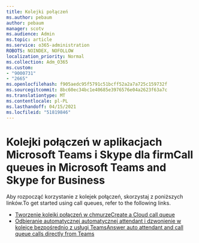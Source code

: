 ```yaml
---
title: Kolejki połączeń
ms.author: pebaum
author: pebaum
manager: scotv
ms.audience: Admin
ms.topic: article
ms.service: o365-administration
ROBOTS: NOINDEX, NOFOLLOW
localization_priority: Normal
ms.collection: Adm_O365
ms.custom:
- "9000731"
- "2665"
ms.openlocfilehash: f905aedc95f5791c51bcff52a2a7a725c159732f
ms.sourcegitcommit: 8bc60ec34bc1e40685e3976576e04a2623f63a7c
ms.translationtype: MT
ms.contentlocale: pl-PL
ms.lasthandoff: 04/15/2021
ms.locfileid: "51819846"
---
```

# <a name="call-queues-in-microsoft-teams-and-skype-for-business"></a><span data-ttu-id="4d3e1-102">Kolejki połączeń w aplikacjach Microsoft Teams i Skype dla firm</span><span class="sxs-lookup"><span data-stu-id="4d3e1-102">Call queues in Microsoft Teams and Skype for Business</span></span> 

<span data-ttu-id="4d3e1-103">Aby rozpocząć korzystanie z kolejek połączeń, skorzystaj z poniższych linków.</span><span class="sxs-lookup"><span data-stu-id="4d3e1-103">To get started using call queues, refer to the following links.</span></span>

- [<span data-ttu-id="4d3e1-104">Tworzenie kolejki połączeń w chmurze</span><span class="sxs-lookup"><span data-stu-id="4d3e1-104">Create a Cloud call queue</span></span>](https://docs.microsoft.com/microsoftteams/create-a-phone-system-call-queue)
- [<span data-ttu-id="4d3e1-105">Odbieranie automatycznej automatycznej attendant i dzwonienie w kolejce bezpośrednio z usługi Teams</span><span class="sxs-lookup"><span data-stu-id="4d3e1-105">Answer auto attendant and call queue calls directly from Teams</span></span>](https://docs.microsoft.com/microsoftteams/answer-auto-attendant-and-call-queue-calls)